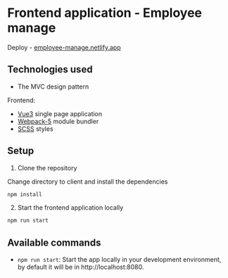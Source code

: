 # Frontend application - Employee manage

Deploy - [employee-manage.netlify.app](https://employee-manage.netlify.app/)

## Technologies used

- The MVC design pattern

Frontend:

- [Vue3](https://vuejs.org/) single page application
- [Webpack-5](https://webpack.js.org/) module bundler
- [SCSS](https://sass-lang.com/guide) styles

## Setup

1. Clone the repository

Change directory to client and install the dependencies

```bash
npm install
```

2. Start the frontend application locally

```bash
npm run start
```

## Available commands

- `npm run start`: Start the app locally in your development environment, by default it will be in http://localhost:8080.
